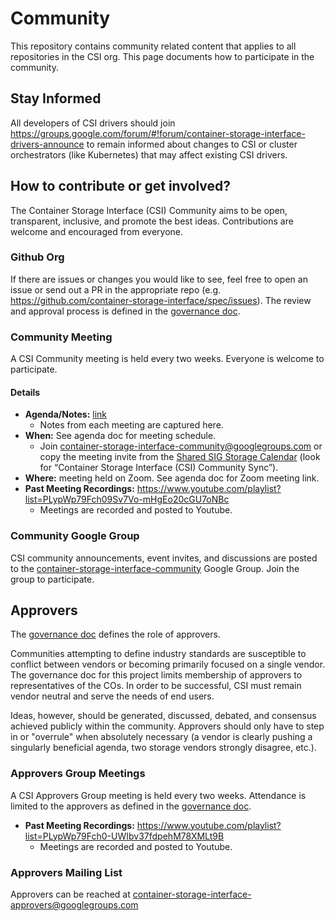 # Community

This repository contains community related content that applies to all repositories in the CSI org.
This page documents how to participate in the community.

## Stay Informed

All developers of CSI drivers should join https://groups.google.com/forum/#!forum/container-storage-interface-drivers-announce to remain informed about changes to CSI or cluster orchestrators (like Kubernetes) that may affect existing CSI drivers.

## How to contribute or get involved?

The Container Storage Interface (CSI) Community aims to be open, transparent, inclusive, and promote the best ideas.
Contributions are welcome and encouraged from everyone.

### Github Org

If there are issues or changes you would like to see, feel free to open an issue or send out a PR in the appropriate repo (e.g. https://github.com/container-storage-interface/spec/issues).
The review and approval process is defined in the [governance doc](https://github.com/container-storage-interface/community/blob/master/governance.md).

### Community Meeting

A CSI Community meeting is held every two weeks.
Everyone is welcome to participate.

#### Details 
* **Agenda/Notes:** [link](https://docs.google.com/document/d/1-oiNg5V_GtS_JBAEViVBhZ3BYVFlbSz70hreyaD7c5Y/edit)
  * Notes from each meeting are captured here.
* **When:** See agenda doc for meeting schedule.
  * Join container-storage-interface-community@googlegroups.com or copy the meeting invite from the [Shared SIG Storage Calendar](https://calendar.google.com/calendar/embed?src=vvvo48r6cprccii1lsava6p2uc%40group.calendar.google.com) (look for “Container Storage Interface (CSI) Community Sync”).
* **Where:** meeting held on Zoom. See agenda doc for Zoom meeting link.
* **Past Meeting Recordings:** https://www.youtube.com/playlist?list=PLypWp79Fch09Sv7Vo-mHgEo20cGU7oNBc
  * Meetings are recorded and posted to Youtube.

### Community Google Group
CSI community announcements, event invites, and discussions are posted to the [container-storage-interface-community](https://groups.google.com/forum/#!forum/container-storage-interface-community) Google Group.
Join the group to participate.

## Approvers

The [governance doc](https://github.com/container-storage-interface/community/blob/master/governance.md) defines the role of approvers.

Communities attempting to define industry standards are susceptible to conflict between vendors or becoming primarily focused on a single vendor.
The governance doc for this project limits membership of approvers to representatives of the COs.
In order to be successful, CSI must remain vendor neutral and serve the needs of end users.

Ideas, however, should be generated, discussed, debated, and consensus achieved publicly within the community.
Approvers should only have to step in or "overrule" when absolutely necessary (a vendor is clearly pushing a singularly beneficial agenda, two storage vendors strongly disagree, etc.).

### Approvers Group Meetings

A CSI Approvers Group meeting is held every two weeks.
Attendance is limited to the approvers as defined in the [governance doc](https://github.com/container-storage-interface/community/blob/master/governance.md).

* **Past Meeting Recordings:**  https://www.youtube.com/playlist?list=PLypWp79Fch0-UWIbv37fdpehM78XMLt9B
  * Meetings are recorded and posted to Youtube.

### Approvers Mailing List
Approvers can be reached at container-storage-interface-approvers@googlegroups.com

